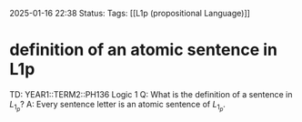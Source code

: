 2025-01-16 22:38
Status: 
Tags: [[L1p (propositional Language)]]
# definition of an atomic sentence in L1p

TD: YEAR1::TERM2::PH136 Logic 1
Q: What is the definition of a sentence in $L_{1_{p}}$?
A: Every sentence letter is an atomic sentence of $L_{1_{p}}$.
<!--ID: 1737136248392-->
